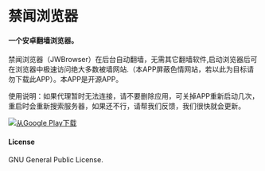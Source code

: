 # 禁闻浏览器

#### 一个安卓翻墙浏览器。

禁闻浏览器（JWBrowser）在后台自动翻墙，无需其它翻墙软件,启动浏览器后可在浏览器中极速访问绝大多数被墙网站.（本APP屏蔽色情网站，若以此为目标请勿下载此APP）。本APP是开源APP。

使用说明：如果代理暂时无法连接，请不要删除应用，可关掉APP重新启动几次，重启时会重新搜索服务器，如果还不行，请帮我们反馈，我们很快就会更新。

<p><a href="https://play.google.com/store/apps/details?id=jwproxy.browser.bnews"><img src="https://camo.githubusercontent.com/bdaf711a93d64d0bb5e5abfc346a8b84ea47f164/68747470733a2f2f706c61792e676f6f676c652e636f6d2f696e746c2f656e5f75732f6261646765732f696d616765732f67656e657269632f656e2d706c61792d62616467652e706e67" alt="从Google Play下载" style="max-width:100%"></a></p>


#### License
GNU General Public License.
